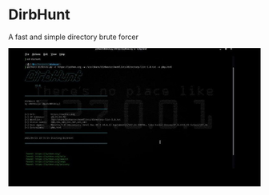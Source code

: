 # DirbHunt
A fast and simple directory brute forcer

![alt text](https://github.com/gotr00t0day/DirbHunt/blob/main/dirbhunt.jpg)
